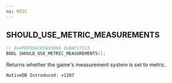```yaml
---
ns: MISC
---
```

## SHOULD_USE_METRIC_MEASUREMENTS

```c
// 0x4FB556ACEFA93098 0xBAF17315
BOOL SHOULD_USE_METRIC_MEASUREMENTS();
```

Returns whether the game's measurement system is set to metric.

```
NativeDB Introduced: v1207
```

